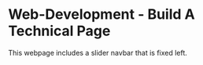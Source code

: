 # Web-Development - Build A Technical Page
This webpage includes a slider navbar that is fixed left.
